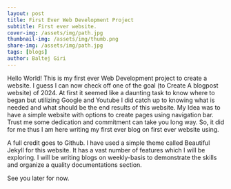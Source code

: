 ```yaml
---
layout: post
title: First Ever Web Development Project
subtitle: First ever website.
cover-img: /assets/img/path.jpg
thumbnail-img: /assets/img/thumb.png
share-img: /assets/img/path.jpg
tags: [blogs]
author: Baltej Giri
---
```


Hello World! This is my first ever Web Development project to create a website. I guess I can now check off one of the goal (to Create A blogpost website) of 2024. At first it seemed like a daunting task to know where to began but utilizing Google and Youtube I did catch up to knowing what is needed and what should be the end results of this website. My Idea was to have a simple website with options to create pages using navigation bar. Trust me some dedication and commitment can take you long way. So, it did for me thus I am here writing my first ever blog on first ever website using.

A full credit goes to Github. I have used a simple theme called Beautiful Jekyll for this website. It has a vast number of features which I will be exploring. I will be writing blogs on weekly-basis to demonstrate the skills and organize a quality documentations section.

See you later for now.

